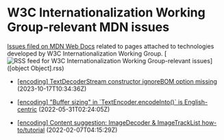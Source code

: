 # W3C Internationalization Working Group-relevant MDN issues

[Issues filed on MDN Web Docs](https://github.com/mdn/content/issues) related to pages attached to technologies developed by W3C Internationalization Working Group. [![RSS feed for W3C Internationalization Working Group-relevant issues](https://www.w3.org/QA/2007/04/feed_icon)]([object Object].rss)

* [\[encoding\] TextDecoderStream constructor ignoreBOM option missing](https://github.com/mdn/content/issues/29681) (2023-10-17T10:34:36Z)
  
* [\[encoding\] "Buffer sizing" in \`TextEncoder.encodeInto()\` is English-centric](https://github.com/mdn/content/issues/16805) (2022-05-31T02:24:05Z)
  
* [\[encoding\] Content suggestion: ImageDecoder & ImageTrackList how-to/tutorial](https://github.com/mdn/content/issues/12791) (2022-02-07T04:15:29Z)
  
